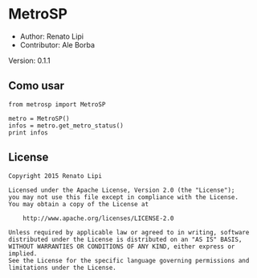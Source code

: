 MetroSP
==========================================

* Author: Renato Lipi
* Contributor: Ale Borba

Version: 0.1.1

Como usar
-------------------------

	from metrosp import MetroSP

	metro = MetroSP()
    infos = metro.get_metro_status()
    print infos

License
---------

    Copyright 2015 Renato Lipi

    Licensed under the Apache License, Version 2.0 (the "License");
    you may not use this file except in compliance with the License.
    You may obtain a copy of the License at

        http://www.apache.org/licenses/LICENSE-2.0

    Unless required by applicable law or agreed to in writing, software
    distributed under the License is distributed on an "AS IS" BASIS,
    WITHOUT WARRANTIES OR CONDITIONS OF ANY KIND, either express or implied.
    See the License for the specific language governing permissions and
    limitations under the License.

